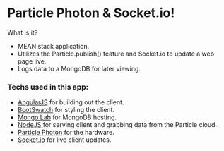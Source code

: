 # Particle Photon & Socket.io!

What is it?

 * MEAN stack application.
 * Utilizes the Particle.publish() feature and Socket.io to update a web page live.
 * Logs data to a MongoDB for later viewing.

### Techs used in this app:

 * [AngularJS](https://angularjs.org) for building out the client.
 * [BootSwatch](http://bootswatch.com/) for styling the client.
 * [Mongo Lab](https://mongolab.com) for MongoDB hosting.
 * [NodeJS](https://mongolab.com) for serving client and grabbing data from the Particle cloud.
 * [Particle Photon](http://particle.io) for the hardware.
 * [Socket.io](http://www.socket.io) for live client updates.

